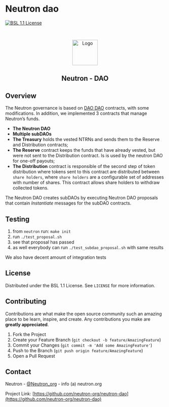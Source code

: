 # Neutron dao

[![BSL 1.1 License][license-shield]][license-url]
<!--[![Website][neutron-shield]][neutron-url]-->
<!-- 
[![Contributors][contributors-shield]][contributors-url]
[![Forks][forks-shield]][forks-url]
[![Stargazers][stars-shield]][stars-url]
[![Issues][issues-shield]][issues-url]
-->

<!-- PROJECT LOGO -->
<br />
<p align="center">
  <a href="https://github.com/neutron-org">
    <img src="https://avatars.githubusercontent.com/u/108675945?s=200&v=4" alt="Logo" width="80" height="80">
  </a>

<h2 align="center">Neutron - DAO</h2>

## Overview

The Neutron governance is based on [DAO DAO](https://github.com/DA0-DA0/dao-contracts) contracts, with some modifications. In addition, we implemented 3 contracts that manage Neutron’s funds.

- **The Neutron DAO**
- **Multiple subDAOs**
- **The Treasury** holds the vested NTRNs and sends them to the Reserve and Distribution contracts;
- **The Reserve** contract keeps the funds that have already vested, but were not sent to the Distribution contract. Is is used by the neutron DAO for one-off payouts;
- **The Distribution** contract is responsible of the second step of token distribution where tokens sent to this contract are distributed between `share holders`, where `share holders` are a configurable set of addresses with number of shares. This contract allows share holders to withdraw collected tokens.

The Neutron DAO creates subDAOs by executing Neutron DAO proposals that contain *Instantiate* messages for the subDAO contracts.

## Testing 

1. from `neutron` run: `make init`
2. run `./test_proposal.sh`
3. see that proposal has passed
4. as well everybody can run `./test_subdao_proposal.sh` with same results

We also have decent amount of integration tests 


## License

Distributed under the BSL 1.1 License. See `LICENSE` for more information.

<!-- CONTRIBUTING -->
## Contributing

Contributions are what make the open source community such an amazing place to be learn, inspire, and create. Any contributions you make are **greatly appreciated**.

1. Fork the Project
2. Create your Feature Branch (`git checkout -b feature/AmazingFeature`)
3. Commit your Changes (`git commit -m 'Add some AmazingFeature'`)
4. Push to the Branch (`git push origin feature/AmazingFeature`)
5. Open a Pull Request


<!-- CONTACT -->
## Contact

Neutron - [@Neutron_org](https://twitter.com/Neutron_org) - info (a) neutron.org

Project Link: [https://github.com/neutron-org/neutron-dao](https://github.com/neutron-org/neutron-dao)

<!-- MARKDOWN LINKS & IMAGES -->
<!-- https://www.markdownguide.org/basic-syntax/#reference-style-links -->


[license-shield]: https://img.shields.io/badge/license-BSL%201.1-green?style=for-the-badge
[license-url]: https://github.com/neutron-org/neutron-tests/blob/main/LICENSE.txt
[neutron-shield]: https://static.tildacdn.com/tild3833-3631-4236-b131-663933343237/3b1510ab-746d-4947-8.svg
[neutron-url]: https://neutron.org

[product-screenshot]: images/screenshot.png
